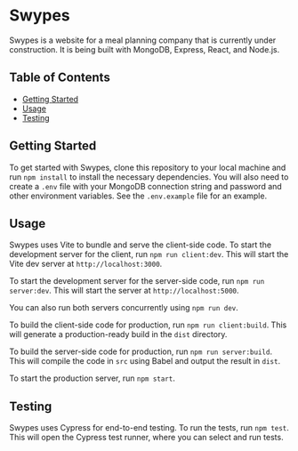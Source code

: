# Swypes

Swypes is a website for a meal planning company that is currently under construction. It is being built with MongoDB, Express, React, and Node.js. 

## Table of Contents

- [Getting Started](#getting-started)
- [Usage](#usage)
- [Testing](#testing)


## Getting Started

To get started with Swypes, clone this repository to your local machine and run `npm install` to install the necessary dependencies. You will also need to create a `.env` file with your MongoDB connection string and password and other environment variables. See the `.env.example` file for an example.

## Usage

Swypes uses Vite to bundle and serve the client-side code. To start the development server for the client, run `npm run client:dev`. This will start the Vite dev server at `http://localhost:3000`.

To start the development server for the server-side code, run `npm run server:dev`. This will start the server at `http://localhost:5000`.

You can also run both servers concurrently using `npm run dev`.

To build the client-side code for production, run `npm run client:build`. This will generate a production-ready build in the `dist` directory.

To build the server-side code for production, run `npm run server:build`. This will compile the code in `src` using Babel and output the result in `dist`.

To start the production server, run `npm start`.

## Testing

Swypes uses Cypress for end-to-end testing. To run the tests, run `npm test`. This will open the Cypress test runner, where you can select and run tests.


